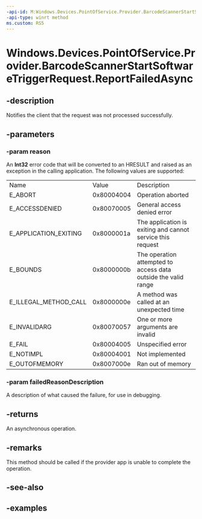 ```yaml
---
-api-id: M:Windows.Devices.PointOfService.Provider.BarcodeScannerStartSoftwareTriggerRequest.ReportFailedAsync(System.Int32,System.String)
-api-type: winrt method
ms.custom: RS5
---
```


<!-- Method syntax.
public IAsyncAction BarcodeScannerStartSoftwareTriggerRequest.ReportFailedAsync(Int32 reason, String failedReasonDescription)
-->

# Windows.Devices.PointOfService.Provider.BarcodeScannerStartSoftwareTriggerRequest.ReportFailedAsync

## -description
Notifies the client that the request was not processed successfully.

## -parameters
### -param reason
An **Int32** error code that will be converted to an HRESULT and raised as an exception in the calling application. The following values are supported:

<table>
   <tr><td>Name</td><td>Value</td><td>Description</td></tr>
   <tr><td>E_ABORT</td><td>0x80004004</td><td>Operation aborted</td></tr>
   <tr><td>E_ACCESSDENIED</td><td>0x80070005</td><td>General access denied error</td></tr>
   <tr><td>E_APPLICATION_EXITING</td><td>0x8000001a</td><td>The application is exiting and cannot service this request</td></tr>
   <tr><td>E_BOUNDS</td><td>0x8000000b</td><td>The operation attempted to access data outside the valid range</td></tr>
   <tr><td>E_ILLEGAL_METHOD_CALL</td><td>0x8000000e</td><td>A method was called at an unexpected time</td></tr>
   <tr><td>E_INVALIDARG</td><td>0x80070057</td><td>One or more arguments are invalid</td></tr>
   <tr><td>E_FAIL</td><td>0x80004005</td><td>Unspecified error</td></tr>
   <tr><td>E_NOTIMPL</td><td>0x80004001</td><td>Not implemented</td></tr>
   <tr><td>E_OUTOFMEMORY</td><td>0x8007000e</td><td>Ran out of memory</td></tr>
</table>

### -param failedReasonDescription
A description of what caused the failure, for use in debugging.

## -returns
An asynchronous operation.

## -remarks
This method should be called if the provider app is unable to complete the operation.

## -see-also

## -examples

